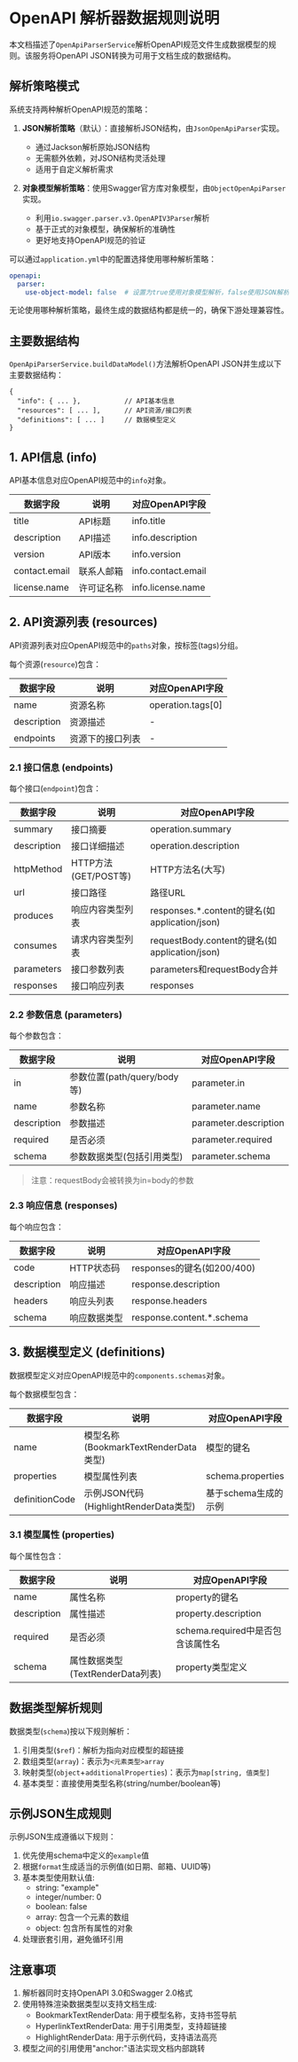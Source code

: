# OpenAPI 解析器数据规则说明

本文档描述了`OpenApiParserService`解析OpenAPI规范文件生成数据模型的规则。该服务将OpenAPI JSON转换为可用于文档生成的数据结构。

## 解析策略模式

系统支持两种解析OpenAPI规范的策略：

1. **JSON解析策略**（默认）：直接解析JSON结构，由`JsonOpenApiParser`实现。
   - 通过Jackson解析原始JSON结构
   - 无需额外依赖，对JSON结构灵活处理
   - 适用于自定义解析需求

2. **对象模型解析策略**：使用Swagger官方库对象模型，由`ObjectOpenApiParser`实现。
   - 利用`io.swagger.parser.v3.OpenAPIV3Parser`解析
   - 基于正式的对象模型，确保解析的准确性
   - 更好地支持OpenAPI规范的验证

可以通过`application.yml`中的配置选择使用哪种解析策略：

```yaml
openapi:
  parser:
    use-object-model: false  # 设置为true使用对象模型解析，false使用JSON解析
```

无论使用哪种解析策略，最终生成的数据结构都是统一的，确保下游处理兼容性。

## 主要数据结构

`OpenApiParserService.buildDataModel()`方法解析OpenAPI JSON并生成以下主要数据结构：

```
{
  "info": { ... },           // API基本信息
  "resources": [ ... ],      // API资源/接口列表
  "definitions": [ ... ]     // 数据模型定义
}
```

## 1. API信息 (info)

API基本信息对应OpenAPI规范中的`info`对象。

| 数据字段 | 说明 | 对应OpenAPI字段 |
|---------|------|----------------|
| title | API标题 | info.title |
| description | API描述 | info.description |
| version | API版本 | info.version |
| contact.email | 联系人邮箱 | info.contact.email |
| license.name | 许可证名称 | info.license.name |

## 2. API资源列表 (resources)

API资源列表对应OpenAPI规范中的`paths`对象，按标签(tags)分组。

每个资源(`resource`)包含：

| 数据字段 | 说明 | 对应OpenAPI字段 |
|---------|------|----------------|
| name | 资源名称 | operation.tags[0] |
| description | 资源描述 | - |
| endpoints | 资源下的接口列表 | - |

### 2.1 接口信息 (endpoints)

每个接口(`endpoint`)包含：

| 数据字段 | 说明 | 对应OpenAPI字段 |
|---------|------|----------------|
| summary | 接口摘要 | operation.summary |
| description | 接口详细描述 | operation.description |
| httpMethod | HTTP方法(GET/POST等) | HTTP方法名(大写) |
| url | 接口路径 | 路径URL |
| produces | 响应内容类型列表 | responses.*.content的键名(如application/json) |
| consumes | 请求内容类型列表 | requestBody.content的键名(如application/json) |
| parameters | 接口参数列表 | parameters和requestBody合并 |
| responses | 接口响应列表 | responses |

### 2.2 参数信息 (parameters)

每个参数包含：

| 数据字段 | 说明 | 对应OpenAPI字段 |
|---------|------|----------------|
| in | 参数位置(path/query/body等) | parameter.in |
| name | 参数名称 | parameter.name |
| description | 参数描述 | parameter.description |
| required | 是否必须 | parameter.required |
| schema | 参数数据类型(包括引用类型) | parameter.schema |

> 注意：requestBody会被转换为in=body的参数

### 2.3 响应信息 (responses)

每个响应包含：

| 数据字段 | 说明 | 对应OpenAPI字段 |
|---------|------|----------------|
| code | HTTP状态码 | responses的键名(如200/400) |
| description | 响应描述 | response.description |
| headers | 响应头列表 | response.headers |
| schema | 响应数据类型 | response.content.*.schema |

## 3. 数据模型定义 (definitions)

数据模型定义对应OpenAPI规范中的`components.schemas`对象。

每个数据模型包含：

| 数据字段 | 说明 | 对应OpenAPI字段 |
|---------|------|----------------|
| name | 模型名称(BookmarkTextRenderData类型) | 模型的键名 |
| properties | 模型属性列表 | schema.properties |
| definitionCode | 示例JSON代码(HighlightRenderData类型) | 基于schema生成的示例 |

### 3.1 模型属性 (properties)

每个属性包含：

| 数据字段 | 说明 | 对应OpenAPI字段 |
|---------|------|----------------|
| name | 属性名称 | property的键名 |
| description | 属性描述 | property.description |
| required | 是否必须 | schema.required中是否包含该属性名 |
| schema | 属性数据类型(TextRenderData列表) | property类型定义 |

## 数据类型解析规则

数据类型(`schema`)按以下规则解析：

1. 引用类型(`$ref`)：解析为指向对应模型的超链接
2. 数组类型(`array`)：表示为`<元素类型>array`
3. 映射类型(`object`+`additionalProperties`)：表示为`map[string, 值类型]`
4. 基本类型：直接使用类型名称(string/number/boolean等)

## 示例JSON生成规则

示例JSON生成遵循以下规则：

1. 优先使用schema中定义的`example`值
2. 根据`format`生成适当的示例值(如日期、邮箱、UUID等)
3. 基本类型使用默认值:
   - string: "example"
   - integer/number: 0
   - boolean: false
   - array: 包含一个元素的数组
   - object: 包含所有属性的对象
4. 处理嵌套引用，避免循环引用

## 注意事项

1. 解析器同时支持OpenAPI 3.0和Swagger 2.0格式
2. 使用特殊渲染数据类型以支持文档生成:
   - BookmarkTextRenderData: 用于模型名称，支持书签导航
   - HyperlinkTextRenderData: 用于引用类型，支持超链接
   - HighlightRenderData: 用于示例代码，支持语法高亮
3. 模型之间的引用使用"anchor:"语法实现文档内部跳转 